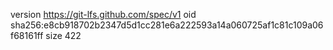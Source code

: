 version https://git-lfs.github.com/spec/v1
oid sha256:e8cb918702b2347d5d1cc281e6a222593a14a060725af1c81c109a06f68161ff
size 422
